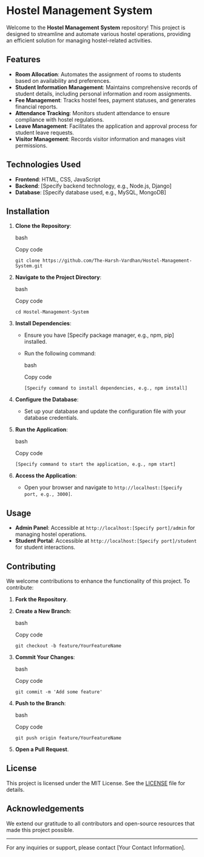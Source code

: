 Hostel Management System
========================

Welcome to the **Hostel Management System** repository! This project is designed to streamline and automate various hostel operations, providing an efficient solution for managing hostel-related activities.

Features
--------

-   **Room Allocation**: Automates the assignment of rooms to students based on availability and preferences.
-   **Student Information Management**: Maintains comprehensive records of student details, including personal information and room assignments.
-   **Fee Management**: Tracks hostel fees, payment statuses, and generates financial reports.
-   **Attendance Tracking**: Monitors student attendance to ensure compliance with hostel regulations.
-   **Leave Management**: Facilitates the application and approval process for student leave requests.
-   **Visitor Management**: Records visitor information and manages visit permissions.

Technologies Used
-----------------

-   **Frontend**: HTML, CSS, JavaScript
-   **Backend**: [Specify backend technology, e.g., Node.js, Django]
-   **Database**: [Specify database used, e.g., MySQL, MongoDB]

Installation
------------

1.  **Clone the Repository**:

    bash

    Copy code

    `git clone https://github.com/The-Harsh-Vardhan/Hostel-Management-System.git`

2.  **Navigate to the Project Directory**:

    bash

    Copy code

    `cd Hostel-Management-System`

3.  **Install Dependencies**:

    -   Ensure you have [Specify package manager, e.g., npm, pip] installed.
    -   Run the following command:

        bash

        Copy code

        `[Specify command to install dependencies, e.g., npm install]`

4.  **Configure the Database**:

    -   Set up your database and update the configuration file with your database credentials.
5.  **Run the Application**:

    bash

    Copy code

    `[Specify command to start the application, e.g., npm start]`

6.  **Access the Application**:

    -   Open your browser and navigate to `http://localhost:[Specify port, e.g., 3000]`.

Usage
-----

-   **Admin Panel**: Accessible at `http://localhost:[Specify port]/admin` for managing hostel operations.
-   **Student Portal**: Accessible at `http://localhost:[Specify port]/student` for student interactions.

Contributing
------------

We welcome contributions to enhance the functionality of this project. To contribute:

1.  **Fork the Repository**.
2.  **Create a New Branch**:

    bash

    Copy code

    `git checkout -b feature/YourFeatureName`

3.  **Commit Your Changes**:

    bash

    Copy code

    `git commit -m 'Add some feature'`

4.  **Push to the Branch**:

    bash

    Copy code

    `git push origin feature/YourFeatureName`

5.  **Open a Pull Request**.

License
-------

This project is licensed under the MIT License. See the [LICENSE](https://github.com/The-Harsh-Vardhan/Hostel-Management-System/blob/main/LICENSE) file for details.

Acknowledgements
----------------

We extend our gratitude to all contributors and open-source resources that made this project possible.

* * * * *

For any inquiries or support, please contact [Your Contact Information].
